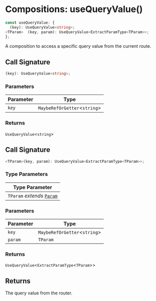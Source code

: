 # Compositions: useQueryValue()

```ts
const useQueryValue: {
  (key): UseQueryValue<string>;
<TParam>  (key, param): UseQueryValue<ExtractParamType<TParam>>;
};
```

A composition to access a specific query value from the current route.

## Call Signature

```ts
(key): UseQueryValue<string>;
```

### Parameters

| Parameter | Type |
| ------ | ------ |
| `key` | `MaybeRefOrGetter`\<`string`\> |

### Returns

`UseQueryValue`\<`string`\>

## Call Signature

```ts
<TParam>(key, param): UseQueryValue<ExtractParamType<TParam>>;
```

### Type Parameters

| Type Parameter |
| ------ |
| `TParam` *extends* [`Param`](../types/Param.md) |

### Parameters

| Parameter | Type |
| ------ | ------ |
| `key` | `MaybeRefOrGetter`\<`string`\> |
| `param` | `TParam` |

### Returns

`UseQueryValue`\<`ExtractParamType`\<`TParam`\>\>

## Returns

The query value from the router.
